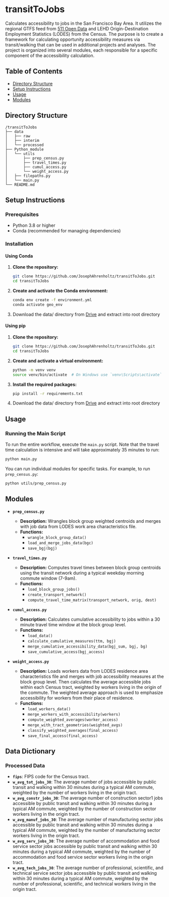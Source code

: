 # transitToJobs

Calculates accessibility to jobs in the San Francisco Bay Area. It utilizes the regional GTFS feed from [511 Open Data](https://511.org/open-data/transit) and LEHD Origin-Destination Employment Statistics (LODES) from the Census.  The purpose is to create a framework for calculating opportunity accessibility measures via transit/walking that can be used in additional projects and analyses. The project is organized into several modules, each responsible for a specific component of the accessibility calculation.

## Table of Contents

- [Directory Structure](#directory-structure)
- [Setup Instructions](#setup-instructions)
- [Usage](#usage)
- [Modules](#modules)

## Directory Structure
```
/transitToJobs
├── data
│   ├── raw
│   ├── interim
│   └── processed
├── Python_module
│   └── utils
│       ├── prep_census.py
│       ├── travel_times.py
│       ├── cumul_access.py
│       └── weight_access.py
│   ├── filepaths.py
│   └── main.py 
└── README.md
```

## Setup Instructions

### Prerequisites

- Python 3.8 or higher
- Conda (recommended for managing dependencies)

### Installation

#### Using Conda

1. **Clone the repository:**

    ```sh
    git clone https://github.com/JosephAhrenholtz/transitToJobs.git
    cd transitToJobs
    ```

2. **Create and activate the Conda environment:**

    ```sh
    conda env create -f environment.yml
    conda activate geo_env
    ```
3. Download the data/ directory from [Drive](https://drive.google.com/drive/folders/1vxKAKVUCX81S7EbYdIgxNtEnthTRESAm) and extract into root directory 

#### Using pip

1. **Clone the repository:**

    ```sh
    git clone https://github.com/JosephAhrenholtz/transitToJobs.git
    cd transitToJobs
    ```

2. **Create and activate a virtual environment:**

    ```sh
    python -m venv venv
    source venv/bin/activate  # On Windows use `venv\Scripts\activate`
    ```

3. **Install the required packages:**

    ```sh
    pip install -r requirements.txt
    ```
4. Download the data/ directory from [Drive](https://drive.google.com/drive/folders/1vxKAKVUCX81S7EbYdIgxNtEnthTRESAm) and extract into root directory

## Usage

### Running the Main Script

To run the entire workflow, execute the `main.py` script.  Note that the travel time calculation is intensive and will take approximately 35 minutes to run:

```sh
python main.py
```

You can run individual modules for specific tasks. For example, to run `prep_census.py`:

```sh
python utils/prep_census.py
```

## Modules

- **`prep_census.py`**
  - **Description:** Wrangles block group weighted centroids and merges with job data from LODES work area characteristics file.
  - **Functions:**
    - `wrangle_block_group_data()`
    - `load_and_merge_jobs_data(bgc)`
    - `save_bgj(bgj)`

- **`travel_times.py`**
  - **Description:** Computes travel times between block group centroids using the transit  network during a typical weekday morning commute window (7-9am).  
  - **Functions:**
    - `load_block_group_jobs()`
    - `create_transport_network()`
    - `compute_travel_time_matrix(transport_network, orig, dest)`

- **`cumul_access.py`**
  - **Description:** Calculates cumulative accessibility to jobs within a 30 minute travel time window at the block group level.
  - **Functions:**
    - `load_data()`
    - `calculate_cumulative_measures(ttm, bgj)`
    - `merge_cumulative_accessibility_data(bgj_sum, bgj, bg)`
    - `save_cumulative_access(bgj_access)`

- **`weight_access.py`**
  - **Description:** Loads workers data from LODES residence area characteristics file and merges with job accessibility measures at the block group level.  Then calculates the average accessible jobs within each Census tract, weighted by workers living in the origin of the commute.  The weighted average approach is used to emphasize accessibility for workers from their place of residence.
  - **Functions:**
    - `load_workers_data()`
    - `merge_workers_with_accessibility(workers)`
    - `compute_weighted_averages(worker_access)`
    - `merge_with_tract_geometries(weighted_avgs)`
    - `classify_weighted_averages(final_access)`
    - `save_final_access(final_access)`


## Data Dictionary

### Processed Data
- **`fips`**: FIPS code for the Census tract.
- **`w_avg_tot_jobs_30`**: The average number of jobs accessible by public transit and walking within 30 minutes during a typical AM commute, weighted by the number of workers living in the origin tract.
- **`w_avg_constr_jobs_30`**: The average number of construction sector1 jobs accessible by public transit and walking within 30 minutes during a typical AM commute, weighted by the number of construction sector workers living in the origin tract.
- **`w_avg_manuf_jobs_30`**: The average number of manufacturing sector jobs accessible by public transit and walking within 30 minutes during a typical AM commute, weighted by the number of manufacturing sector workers living in the origin tract.
- **`w_avg_serv_jobs_30`**: The average number of accommodation and food service sector jobs accessible by public transit and walking within 30 minutes during a typical AM commute, weighted by the number of accommodation and food service sector workers living in the origin tract.
- **`w_avg_tech_jobs_30`**: The average number of professional, scientific, and technical service sector jobs accessible by public transit and walking within 30 minutes during a typical AM commute, weighted by the number of professional, scientific, and technical workers living in the origin tract.
